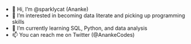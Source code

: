 - 👋 Hi, I’m @sparklycat (Ananke)
- 👀 I’m interested in becoming data literate and picking up programming skills
- 🌱 I’m currently learning SQL, Python, and data analysis
- 📫 You can reach me on Twitter (@AnankeCodes)

<!---
sparklycat/sparklycat is a ✨ special ✨ repository because its `README.md` (this file) appears on your GitHub profile.
You can click the Preview link to take a look at your changes.
--->
